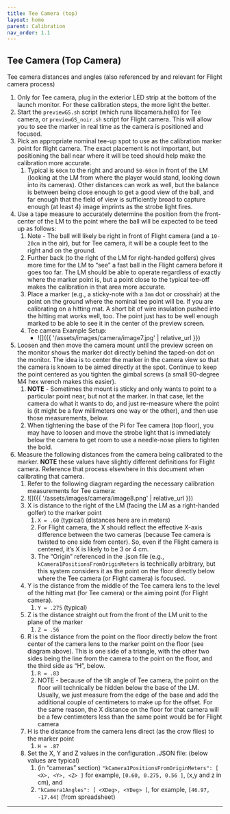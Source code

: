 ```yaml
---
title: Tee Camera (top)
layout: home
parent: Calibration
nav_order: 1.1
---
```


## Tee Camera (Top Camera)

Tee camera distances and angles (also referenced by and relevant for Flight camera process)  

1. Only for Tee camera, plug in the exterior LED strip at the bottom of the launch monitor. For these calibration steps, the more light the better.  
2. Start the `previewGS.sh` script (which runs libcamera.hello) for Tee camera, or `previewGS_noir.sh` script for Flight camera.  This will allow you to see the marker in real time as the camera is positioned and focused.  
3. Pick an appropriate nominal tee-up spot to use as the calibration marker point for flight camera.  The exact placement is not important, but positioning the ball near where it will be teed should help make the calibration more accurate.  
   1. Typical is `60cm` to the right and around `50-60cm` in front of the LM (looking at the LM from where the player would stand, looking down into its cameras). Other distances can work as well, but the balance is between being close enough to get a good view of the ball, and far enough that the field of view is sufficiently broad to capture enough (at least 4) image imprints as the strobe light fires.
4. Use a tape measure to accurately determine the position from the front-center of the LM to the point where the ball will be expected to be teed up as follows:  
   1. Note - The ball will likely be right in front of Flight camera (and a `10-20cm` in the air), but for Tee camera, it will be a couple feet to the right and on the ground.  
   2. Further back (to the right of the LM for right-handed golfers) gives more time for the LM to “see” a fast ball in the Flight camera before it goes too far.  The LM should be able to operate regardless of exactly where the marker point is, but a point close to the typical tee-off makes the calibration in that area more accurate.  
   3. Place a marker (e.g., a sticky-note with a `3mm` dot or crosshair) at the point on the ground where the nominal tee point will be.  If you are calibrating on a hitting mat. A short bit of wire insulation pushed into the hitting mat works well, too.  The point just has to be well enough marked to be able to see it in the center of the preview screen.  
   4. Tee camera Example Setup:  
      - ![]({{ '/assets/images/camera/image7.jpg' | relative_url }})
5. Loosen and then move the camera mount until the preview screen on the monitor shows the marker dot directly behind the taped-on dot on the monitor.  The idea is to center the marker in the camera view so that the camera is known to be aimed directly at the spot.  Continue to keep the point centered as you tighten the gimbal screws (a small 90-degree M4 hex wrench makes this easier).  
   1. **NOTE** - Sometimes the mount is sticky and only wants to point to a particular point near, but not at the marker.  In that case, let the camera do what it wants to do, and just re-measure where the point is (it might be a few millimeters one way or the other), and then use those measurements, below.  
   2. When tightening the base of the Pi for Tee camera (top floor), you may have to loosen and move the strobe light that is immediately below the camera to get room to use a needle-nose pliers to tighten the bold.   
6. Measure the following distances from the camera being calibrated to the marker. **NOTE** these values have slightly different definitions for Flight camera. Reference that process elsewhere in this document when calibrating that camera.  
   1. Refer to the following diagram regarding the necessary calibration measurements for Tee camera:  
   2. ![]({{ '/assets/images/camera/image8.png' | relative_url }}) 
   3. X is distance to the right of the LM (facing the LM as a right-handed golfer) to the marker point  
      1. `X = .60` (typical) (distances here are in meters)  
      2. For Flight camera, the X should reflect the effective X-axis difference between the two cameras (because Tee camera is twisted to one side from center). So, even if the Flight camera is centered, it’s X is likely to be 3 or 4 cm.  
      3. The “Origin” referenced in the .json file (e.g., `kCamera1PositionsFromOriginMeters` is technically arbitrary, but this system considers it as the point on the floor directly below where the Tee camera (or Flight camera) is focused.  
   4. Y is the distance from the middle of the Tee camera lens to the level of the hitting mat (for Tee camera) or the aiming point (for Flight camera).  
      1. `Y = .275` (typical)    
   5. Z is the distance straight out from the front of the LM unit to the plane of the marker  
      1. `Z = .56` 
   6. R is the distance from the point on the floor directly below the front center of the camera lens to the marker point on the floor (see diagram above).  This is one side of a triangle, with the other two sides being the line from the camera to the point on the floor, and the third side as “H”, below.  
      1. `R = .83`  
      2. NOTE - because of the tilt angle of Tee camera, the point on the floor will technically be hidden below the base of the LM.  Usually, we just measure from the edge of the base and add the additional couple of centimeters to make up for the offset.  For the same reason, the X distance on the floor for that camera will be a few centimeters less than the same point would be for Flight camera   
   7. H is the distance from the camera lens direct (as the crow flies) to the marker point  
      1. `H = .87`  
   8. Set the X, Y and Z values in the configuration .JSON file: (below values are typical)  
      1. (in “cameras” section) `"kCamera1PositionsFromOriginMeters": [ <X>, <Y>, <Z> ]` for example, `[0.60, 0.275, 0.56 ]`,   (x,y and z in cm), and  
      2. `"kCamera1Angles": [ <XDeg>, <YDeg> ]`, for example, `[46.97, -17.44]`  (from spreadsheet)  
   
----